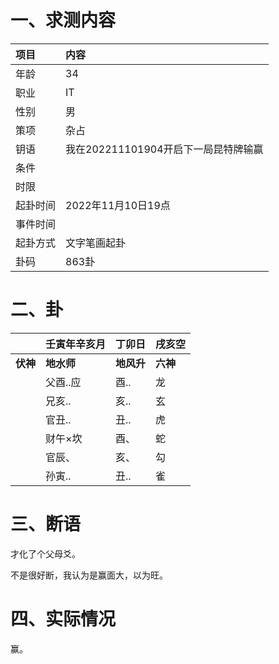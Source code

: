 # 一、求测内容

| 项目     | 内容                                 |
| :------- | :----------------------------------- |
| 年龄     | 34                                   |
| 职业     | IT                                   |
| 性别     | 男                                   |
| 策项     | 杂占                                 |
| 钥语     | 我在202211101904开启下一局昆特牌输赢 |
| 条件     |                                      |
| 时限     |                                      |
| 起卦时间 | 2022年11月10日19点                   |
| 事件时间 |                                      |
| 起卦方式 | 文字笔画起卦                         |
| 卦码     | 863卦                                |

# 二、卦

|                | 壬寅年辛亥月     | 丁卯日           | 戌亥空         |
| :------------- | :--------------- | :--------------- | :------------- |
| **伏神** | **地水师** | **地风升** | **六神** |
|                | 父酉..应         | 酉..             | 龙             |
|                | 兄亥..           | 亥..             | 玄             |
|                | 官丑..           | 丑..             | 虎             |
|                | 财午×坎         | 酉、             | 蛇             |
|                | 官辰、           | 亥、             | 勾             |
|                | 孙寅..           | 丑..             | 雀             |

# 三、断语

才化了个父母爻。

不是很好断，我认为是赢面大，以为旺。

# 四、实际情况

赢。
